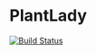 # PlantLady
[![Build Status](https://app.bitrise.io/app/b09a046f722fede3/status.svg?token=qaqibsa6gOJ1oiG7kBxlWg&branch=compose_flow_coroutines_hilt)](https://app.bitrise.io/app/b09a046f722fede3)
